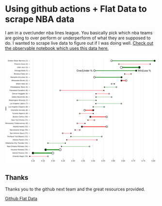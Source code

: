 # Using github actions + Flat Data to scrape NBA data

I am in a over/under nba lines league. You basically pick which nba teams are going to over perform or underperform of what they are supposed to do. I wanted to scrape live data to figure out if I was doing well. [Check out the observable notebook which uses this data here.](https://observablehq.com/@cahaber/nba-over-under-updated-daily)

![Dot plot from observable using the scraped data.](dotPlot.png "Observable Dot plot")

## Thanks

Thanks you to the github next team and the great resources provided.

[Github Flat Data](https://next.github.com/projects/flat-data)
